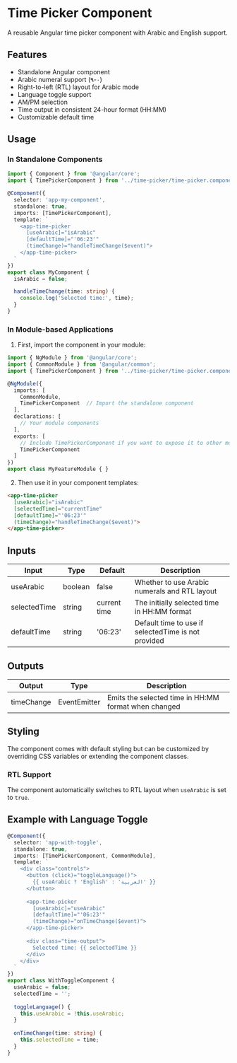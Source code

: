 # Time Picker Component

A reusable Angular time picker component with Arabic and English support.

## Features

- Standalone Angular component
- Arabic numeral support (٠-٩)
- Right-to-left (RTL) layout for Arabic mode
- Language toggle support
- AM/PM selection
- Time output in consistent 24-hour format (HH:MM)
- Customizable default time

## Usage

### In Standalone Components

```typescript
import { Component } from '@angular/core';
import { TimePickerComponent } from '../time-picker/time-picker.component';

@Component({
  selector: 'app-my-component',
  standalone: true,
  imports: [TimePickerComponent],
  template: `
    <app-time-picker 
      [useArabic]="isArabic"
      [defaultTime]="'06:23'"
      (timeChange)="handleTimeChange($event)">
    </app-time-picker>
  `
})
export class MyComponent {
  isArabic = false;

  handleTimeChange(time: string) {
    console.log('Selected time:', time);
  }
}
```

### In Module-based Applications

1. First, import the component in your module:

```typescript
import { NgModule } from '@angular/core';
import { CommonModule } from '@angular/common';
import { TimePickerComponent } from '../time-picker/time-picker.component';

@NgModule({
  imports: [
    CommonModule,
    TimePickerComponent  // Import the standalone component
  ],
  declarations: [
    // Your module components
  ],
  exports: [
    // Include TimePickerComponent if you want to expose it to other modules
    TimePickerComponent
  ]
})
export class MyFeatureModule { }
```

2. Then use it in your component templates:

```html
<app-time-picker 
  [useArabic]="isArabic"
  [selectedTime]="currentTime"
  [defaultTime]="'06:23'"
  (timeChange)="handleTimeChange($event)">
</app-time-picker>
```

## Inputs

| Input | Type | Default | Description |
|-------|------|---------|-------------|
| useArabic | boolean | false | Whether to use Arabic numerals and RTL layout |
| selectedTime | string | current time | The initially selected time in HH:MM format |
| defaultTime | string | '06:23' | Default time to use if selectedTime is not provided |

## Outputs

| Output | Type | Description |
|--------|------|-------------|
| timeChange | EventEmitter<string> | Emits the selected time in HH:MM format when changed |

## Styling

The component comes with default styling but can be customized by overriding CSS variables or extending the component classes.

### RTL Support

The component automatically switches to RTL layout when `useArabic` is set to `true`.

## Example with Language Toggle

```typescript
@Component({
  selector: 'app-with-toggle',
  standalone: true,
  imports: [TimePickerComponent, CommonModule],
  template: `
    <div class="controls">
      <button (click)="toggleLanguage()">
        {{ useArabic ? 'English' : 'العربية' }}
      </button>
      
      <app-time-picker 
        [useArabic]="useArabic"
        [defaultTime]="'06:23'"
        (timeChange)="onTimeChange($event)">
      </app-time-picker>
      
      <div class="time-output">
        Selected time: {{ selectedTime }}
      </div>
    </div>
  `
})
export class WithToggleComponent {
  useArabic = false;
  selectedTime = '';
  
  toggleLanguage() {
    this.useArabic = !this.useArabic;
  }
  
  onTimeChange(time: string) {
    this.selectedTime = time;
  }
}
``` 